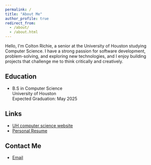 ```yaml
---
permalink: /
title: "About Me"
author_profile: true
redirect_from: 
  - /about/
  - /about.html
---
```

 Hello, I'm Colton Richie, a senior at the University of Houston studying Computer Science. I have a strong passion for software development, problem-solving, and exploring new technologies, and I enjoy building projects that challenge me to think critically and creatively.

## Education

- B.S in Computer Science <br>
  University of Houston <br>
  Expected Graduation: May 2025

## Links

- [UH computer science website](https://www.uh.edu/nsm/computer-science/)
- [Personal Resume](/academicpages.github.io/files/Resume-ColtonJoeRichie.pdf)

## Contact Me

- [Email](cjrichie@cougarnet.uh.edu)
